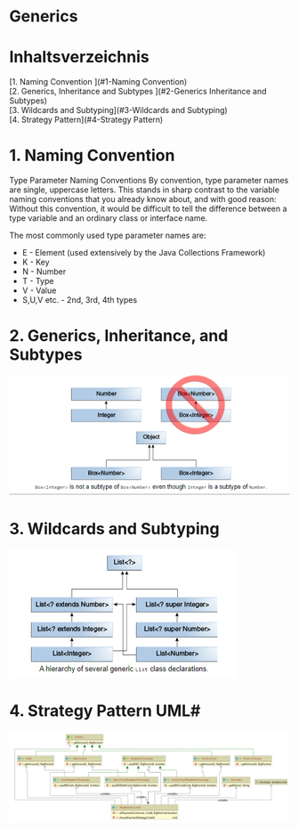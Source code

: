 # Generics <T>

# Inhaltsverzeichnis #
[1. Naming Convention ](#1-Naming Convention)<br/>
[2. Generics, Inheritance and Subtypes ](#2-Generics Inheritance and Subtypes)<br/>
[3. Wildcards and Subtyping](#3-Wildcards and Subtyping)<br/>
[4. Strategy Pattern](#4-Strategy Pattern)<br/>


# 1. Naming Convention #
Type Parameter Naming Conventions
By convention, type parameter names are single, uppercase letters. This stands in sharp contrast to the variable naming conventions that you already know about, and with good reason: Without this convention, it would be difficult to tell the difference between a type variable and an ordinary class or interface name.

The most commonly used type parameter names are:

* E - Element (used extensively by the Java Collections Framework)
* K - Key
* N - Number
* T - Type
* V - Value
* S,U,V etc. - 2nd, 3rd, 4th types


# 2. Generics, Inheritance, and Subtypes #
![Inheritance](Pictures/Generics1.png)
  
# 3. Wildcards and Subtyping #
![Wild](Pictures/Generics2.png)

# 4. Strategy Pattern UML#
![Strategy](Pictures/StrategyPattern.png)